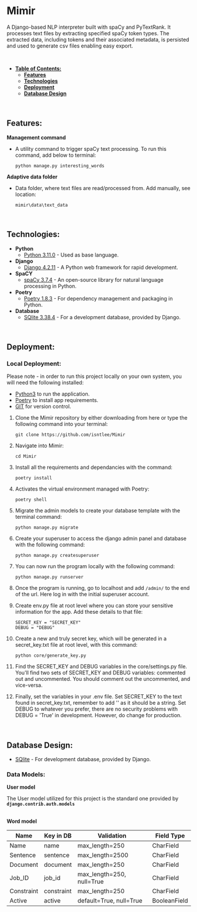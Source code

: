 
# **Mimir**

A Django-based NLP interpreter built with spaCy and PyTextRank. It processes text files by extracting specified spaCy token types. The extracted data, including tokens and their associated metadata, is persisted and used to generate csv files enabling easy export.    

<br>

- [**Table of Contents:**](#table-of-contents)
    - [**Features**](#features)
    - [**Technologies**](#technologies)
    - [**Deployment**](#deployment)
    - [**Database Design**](#database-design)
    
<br>

## Features:

**Management command**
- A utility command to trigger spaCy text processing. To run this command, add below to terminal:

    ```
    python manage.py interesting_words
    ```

 **Adaptive data folder**
- Data folder, where text files are read/processed from. Add manually, see location:

    ```
    mimir\data\text_data
    ```

<br>

## Technologies:

- **Python**    
    - [Python 3.11.0](https://www.python.org/) - Used as base language.
- **Django**
    - [Django 4.2.11](https://www.djangoproject.com/) - A Python web framework for rapid development.
- **SpaCY**
    - [spaCy 3.7.4](https://spacy.io//) - An open-source library for natural language processing in Python.
- **Poetry**
    - [Poetry 1.8.3](https://python-poetry.org/) - For dependency management and packaging in Python.
- **Database**
    - [SQlite 3.38.4](https://www.sqlite.org/index.html) - For a development database, provided by Django.


<br>

## Deployment:

### Local Deployment:

Please note - in order to run this project locally on your own system, you will need the following installed:
- [Python3](https://www.python.org/) to run the application.
- [Poetry](https://python-poetry.org/docs/#installing-with-the-official-installer) to install app requirements.
- [GIT](https://git-scm.com/book/en/v2/Getting-Started-Installing-Git) for version control.

1. Clone the Mimir repository by either downloading from here or type the following command into your terminal:
    ```
    git clone https://github.com/isntlee/Mimir
    ```
2. Navigate into Mimir:
    ```
    cd Mimir 
    ```
3. Install all the requirements and dependancies with the command:
    ```
    poetry install
    ``` 
4. Activates the virtual environment managed with Poetry: 
    ```
    poetry shell 
    ```
5. Migrate the admin models to create your database template with the terminal command:
    ```
    python manage.py migrate
    ```
6. Create your superuser to access the django admin panel and database with the following command:
    ```
    python manage.py createsuperuser
    ```
7. You can now run the program locally with the following command: 
    ```
    python manage.py runserver
     ```
8. Once the program is running, go to localhost and add `/admin/` to the end of the url. Here log in with the initial superuser account.

9. Create env.py file at root level where you can store your sensitive information for the app. Add these details to that file:
    ```
    SECRET_KEY = "SECRET_KEY"
    DEBUG = "DEBUG"
    ```
10. Create a new and truly secret key, which will be generated in a secret_key.txt file at root level, with this command:
    ```
    python core/generate_key.py
    ```
11. Find the SECRET_KEY and DEBUG variables in the core/settings.py file. You'll find two sets of SECRET_KEY and DEBUG variables: commented out and uncommented. You should comment out the uncommented, and vice-versa.

12. Finally, set the variables in your .env file. Set SECRET_KEY to the text found in secret_key.txt, remember to add '' as it should be a string. Set DEBUG to whatever you prefer, there are no security problems with DEBUG = 'True' in development. However, do change for production. 

<br>

## Database Design:

- [SQlite](https://www.sqlite.org/index.html) - For development database, provided by Django.

### Data Models:

**User model**

The User model utilized for this project is the standard one provided by **`django.contrib.auth.models`**

\
**Word model**

| Name | Key in DB | Validation | Field Type |
--- | --- | --- | ---
Name | name | max_length=250 | CharField
Sentence  | sentence  | max_length=2500 | CharField
Document  | document  | max_length=250 | CharField
Job_ID   | job_id   | max_length=250, null=True | CharField
Constraint  | constraint  | max_length=250 | CharField
Active | active | default=True, null=True | BooleanField

<br>